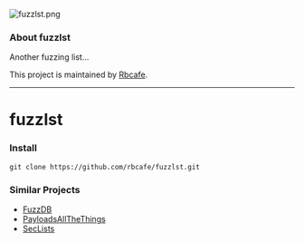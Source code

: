 ![fuzzlst.png](https://www.rbcafe.com/wp-content/uploads/fuzzlst.png "fuzzlst.png")

### About fuzzlst

Another fuzzing list...

This project is maintained by [Rbcafe](https://www.rbcafe.com).

- - -

# fuzzlst

### Install

```
git clone https://github.com/rbcafe/fuzzlst.git
```

### Similar Projects

* [FuzzDB](https://github.com/fuzzdb-project/fuzzdb)
* [PayloadsAllTheThings](https://github.com/swisskyrepo/PayloadsAllTheThings)
* [SecLists](https://github.com/danielmiessler/SecLists)
